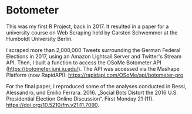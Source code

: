 # Botometer

This was my first R Project, back in 2017. It resulted in a paper for a university course on Web Scraping held by Carsten Schwemmer at the Humboldt University Berlin.

I scraped more than 2,000,000 Tweets surrounding the German Federal Elections in 2017, using an Amazon Lightsail Server and Twitter's Stream API. Then, I built a function to access the OSoMe Botometer API (https://botometer.iuni.iu.edu/). The API was accessed via the Mashape Platform (now RapidAPI): https://rapidapi.com/OSoMe/api/botometer-pro

For the final paper, I reproduced some of the analyses conducted in
Bessi, Alessandro, und Emilio Ferrara. 2016. „Social Bots Distort the 2016 U.S. Presidential Election Online Discussion“. First Monday 21 (11). https://doi.org/10.5210/fm.v21i11.7090.
